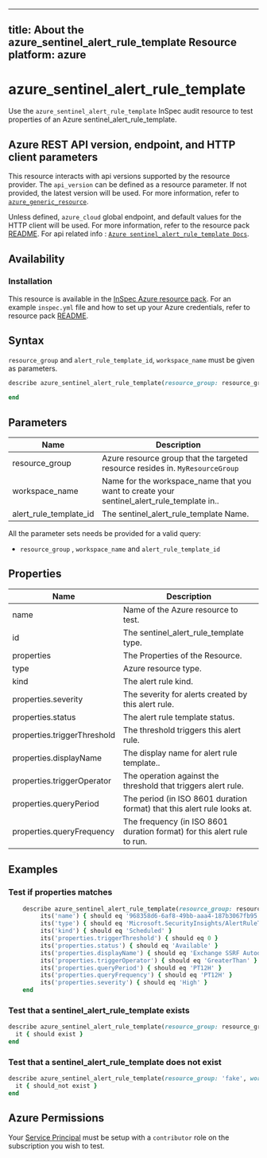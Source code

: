---
title: About the azure_sentinel_alert_rule_template Resource
platform: azure
   ---

# azure_sentinel_alert_rule_template

Use the `azure_sentinel_alert_rule_template` InSpec audit resource to test properties of an Azure sentinel_alert_rule_template.

## Azure REST API version, endpoint, and HTTP client parameters

This resource interacts with api versions supported by the resource provider.
The `api_version` can be defined as a resource parameter.
If not provided, the latest version will be used.
For more information, refer to [`azure_generic_resource`](azure_generic_resource.md).

Unless defined, `azure_cloud` global endpoint, and default values for the HTTP client will be used.
For more information, refer to the resource pack [README](../../README.md).
For api related info : [`Azure sentinel_alert_rule_template Docs`](https://docs.microsoft.com/en-us/rest/api/securityinsights/alert-rule-templates/get).


## Availability

### Installation

This resource is available in the [InSpec Azure resource pack](https://github.com/inspec/inspec-azure).
For an example `inspec.yml` file and how to set up your Azure credentials, refer to resource pack [README](../../README.md#Service-Principal).

## Syntax

`resource_group` and `alert_rule_template_id`, `workspace_name` must be given as parameters.

   ```ruby
   describe azure_sentinel_alert_rule_template(resource_group: resource_group, workspace_name: workspace_name, alert_rule_template_id: alert_rule_template_id) do
     
   end
   ```

## Parameters

| Name                           | Description                                                                       |
   |--------------------------------|-----------------------------------------------------------------------------------|
| resource_group                 | Azure resource group that the targeted resource resides in. `MyResourceGroup`     |
| workspace_name                           | Name for the workspace_name that you want to create your sentinel_alert_rule_template in..                                                                 |
| alert_rule_template_id                 | The sentinel_alert_rule_template Name. |

All the parameter sets needs be provided for a valid query:
- `resource_group` , `workspace_name` and `alert_rule_template_id`
## Properties

| Name                           | Description                                                                      |
   |--------------------------------|----------------------------------------------------------------------------------|
| name                           | Name of the Azure resource to test.                                       |
| id                             | The sentinel_alert_rule_template type.                                                 |
| properties                     | The Properties of the Resource.                                | 
| type | Azure resource type. |
| kind | The alert rule kind. |
| properties.severity | The severity for alerts created by this alert rule. |
| properties.status| The alert rule template status. |
| properties.triggerThreshold | The threshold triggers this alert rule.  |
| properties.displayName| The display name for alert rule template..  |
| properties.triggerOperator | The operation against the threshold that triggers alert rule.  |
| properties.queryPeriod | The period (in ISO 8601 duration format) that this alert rule looks at. |
| properties.queryFrequency | The frequency (in ISO 8601 duration format) for this alert rule to run. |
## Examples

### Test if properties matches

 ```ruby
     describe azure_sentinel_alert_rule_template(resource_group: resource_group, workspace_name: workspace_name, alert_rule_template_id: alert_rule_template_id) do
          its('name') { should eq '968358d6-6af8-49bb-aaa4-187b3067fb95' }
          its('type') { should eq 'Microsoft.SecurityInsights/AlertRuleTemplates' }
          its('kind') { should eq 'Scheduled' }
          its('properties.triggerThreshold') { should eq 0 }
          its('properties.status') { should eq 'Available' }
          its('properties.displayName') { should eq 'Exchange SSRF Autodiscover ProxyShell - Detection' }
          its('properties.triggerOperator') { should eq 'GreaterThan' }
          its('properties.queryPeriod') { should eq 'PT12H' }
          its('properties.queryFrequency') { should eq 'PT12H' }
          its('properties.severity') { should eq 'High' }
     end
 ```


### Test that a sentinel_alert_rule_template exists

   ```ruby
   describe azure_sentinel_alert_rule_template(resource_group: resource_group, workspace_name: workspace_name, alert_rule_template_id: alert_rule_template_id) do
     it { should exist }
   end
   ```

### Test that a sentinel_alert_rule_template does not exist

   ```ruby
   describe azure_sentinel_alert_rule_template(resource_group: 'fake', workspace_name: workspace_name, alert_rule_template_id: alert_rule_template_id) do
     it { should_not exist }
   end
   ```

## Azure Permissions

Your [Service Principal](https://docs.microsoft.com/en-us/azure/azure-resource-manager/resource-group-create-service-principal-portal) must be setup with a `contributor` role on the subscription you wish to test.